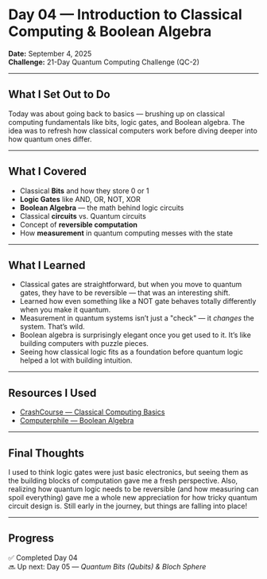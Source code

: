# Day 04 — Introduction to Classical Computing & Boolean Algebra  
**Date:** September 4, 2025  
**Challenge:** 21-Day Quantum Computing Challenge (QC-2)

---

## What I Set Out to Do  
Today was about going back to basics — brushing up on classical computing fundamentals like bits, logic gates, and Boolean algebra. The idea was to refresh how classical computers work before diving deeper into how quantum ones differ.

---

## What I Covered  
- Classical **Bits** and how they store 0 or 1  
- **Logic Gates** like AND, OR, NOT, XOR  
- **Boolean Algebra** — the math behind logic circuits  
- Classical **circuits** vs. Quantum circuits  
- Concept of **reversible computation**  
- How **measurement** in quantum computing messes with the state

---

## What I Learned  
- Classical gates are straightforward, but when you move to quantum gates, they have to be reversible — that was an interesting shift.  
- Learned how even something like a NOT gate behaves totally differently when you make it quantum.  
- Measurement in quantum systems isn’t just a "check" — it *changes* the system. That’s wild.  
- Boolean algebra is surprisingly elegant once you get used to it. It’s like building computers with puzzle pieces.  
- Seeing how classical logic fits as a foundation before quantum logic helped a lot with building intuition.

---

## Resources I Used  
- [CrashCourse — Classical Computing Basics](https://www.youtube.com/watch?v=O5nskjZ_GoI)  
- [Computerphile — Boolean Algebra](https://www.youtube.com/watch?v=4RZ4I2Zf_9A)

---

## Final Thoughts  
I used to think logic gates were just basic electronics, but seeing them as the building blocks of computation gave me a fresh perspective. Also, realizing how quantum logic needs to be reversible (and how measuring can spoil everything) gave me a whole new appreciation for how tricky quantum circuit design is. Still early in the journey, but things are falling into place!

---

## Progress  
✅ Completed Day 04  
🔜 Up next: Day 05 — *Quantum Bits (Qubits) & Bloch Sphere*
